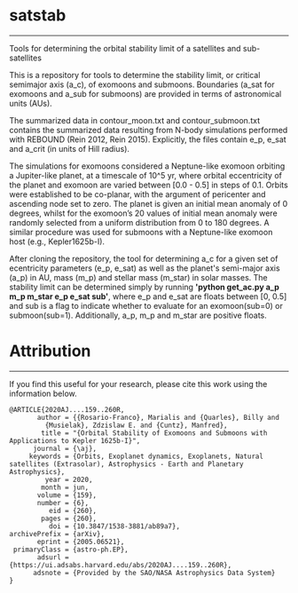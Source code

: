 # satstab
--------
Tools for determining the orbital stability limit of a satellites and sub-satellites

This is a repository for tools to determine the stability limit, or critical semimajor axis (a_c), of exomoons and submoons. Boundaries (a_sat for exomoons and a_sub for submoons) are provided in terms of astronomical units (AUs). 

The summarized data in contour_moon.txt and contour_submoon.txt contains the summarized data resulting from N-body simulations performed with REBOUND (Rein 2012, Rein 2015). Explicitly, the files contain e_p, e_sat and a_crit (in units of Hill radius). 

The simulations for exomoons considered a Neptune-like exomoon orbiting a Jupiter-like planet, at a timescale of 10^5 yr, where orbital eccentricity of the planet and exomoon are varied between [0.0 - 0.5] in steps of 0.1. Orbits were established to be co-planar, with the argument of pericenter and ascending node set to zero. The planet is given an initial mean anomaly of 0 degrees, whilst for the exomoon’s 20 values of initial mean anomaly were randomly selected from a uniform distribution from 0 to 180 degrees. A similar procedure was used for submoons with a Neptune-like exomoon host (e.g., Kepler1625b-I). 

After cloning the repository, the tool for determining a_c for a given set of ecentricity parameters (e_p, e_sat) as well as the planet's semi-major axis (a_p) in AU, mass (m_p) and stellar mass (m_star) in solar masses. The stability limit can be determined simply by running **'python get_ac.py a_p m_p m_star e_p e_sat sub'**, where e_p and e_sat are floats between [0, 0.5] and sub is a flag to indicate whether to evaluate for an exomoon(sub=0) or submoon(sub=1). Additionally, a_p, m_p and m_star are positive floats.

# Attribution
--------
If you find this useful for your research, please cite this work using the information below. 

```
@ARTICLE{2020AJ....159..260R,
       author = {{Rosario-Franco}, Marialis and {Quarles}, Billy and
         {Musielak}, Zdzislaw E. and {Cuntz}, Manfred},
        title = "{Orbital Stability of Exomoons and Submoons with Applications to Kepler 1625b-I}",
      journal = {\aj},
     keywords = {Orbits, Exoplanet dynamics, Exoplanets, Natural satellites (Extrasolar), Astrophysics - Earth and Planetary Astrophysics},
         year = 2020,
        month = jun,
       volume = {159},
       number = {6},
          eid = {260},
        pages = {260},
          doi = {10.3847/1538-3881/ab89a7},
archivePrefix = {arXiv},
       eprint = {2005.06521},
 primaryClass = {astro-ph.EP},
       adsurl = {https://ui.adsabs.harvard.edu/abs/2020AJ....159..260R},
      adsnote = {Provided by the SAO/NASA Astrophysics Data System}
}

```
